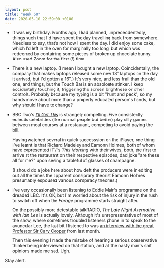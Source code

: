 ```yaml
---
layout: post
title: "Week 60"
date: 2020-05-10 22:59:00 +0100
---
```


- It was my birthday. Months ago, I had planned, unprececdentedly, things such that I'd have spent the day travelling back from somewhere. Needless to say, that's not how I spent the day. I did enjoy some cake, which I'd left in the oven for marginally too long, but which was redeemed by containing some pieces of broken up chocolate bunny. Also used Zoom for the first (!) time.

- There is a new laptop. (I mean I bought a new laptop. Coincidentally, the company that makes laptops released some new 13″ laptops on the day it arrived, but I'd gotten a 16″.) It's very nice, and less frail than the old one, and things, but the Touch Bar is an absoloute stinker. I keep accidentally touching it, triggering the screen brightness or other controls. Probably because my typing is a bit "hunt and peck", so my hands move about more than a properly educated person's hands, but why should I have to change?

- BBC Two's [<cite>I'll Get This</cite>](https://www.bbc.co.uk/programmes/b0brjptb) is strangely compelling. Five consistently eclectic celebrities (like normal people but better) play silly games between meal courses at a restaurant, competing to avoid paying the bill.
  
  Having watched several in quick successsion on the iPlayer, one thing I've learnt is that Richard Madeley and Eamonn Holmes, both of whom have copresented ITV's <cite>This Morning</cite> with their wives, both, the first to arrive at the restaurant on their respective episodes, dad joke "are these all for me?" upon seeing a tableful of glasses of champagne.
  
  (I should do a joke here about how deft the producers were in editing out all the times the apparent consiprary theorist Eamonn Holmes presumably espoused various conspiracy theories.)

- I've very occasionally been listening to Eddie Mair's programme on the dreaded LBC. It's OK, but I'm worried about the risk of injury in the rush to switch off when the <cite>Farage</cite> programme starts straight after.

  On the possibly more detestable talkRADIO, <cite>The Late Night Alternative with Iain Lee</cite> is actually lovely. Although it's unrepresentative of most of the show, where sometimes troubled listeners phone in to speak to the avuncular Lee, the last bit I listened to was [an interview with the great Professor Sir Cary Cooper](https://play.acast.com/s/latenightswithiainlee/e92c9635-de84-4837-b74f-0ac667d9779e) from last month.
 
  Then this evening I made the mistake of hearing a serious conservative thinker being interviewed on that station, and all the nasty man's shit opinions made me sad. Ugh.

Stay alert.